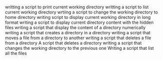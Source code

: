 writting a script to print current working directory
writting a script to list current working directory
wrtiing a script to change the working directory to home directory
writing script to display current working directory in long format
writing a script to display current directory content with the hidden files
writing a script that display the content of a directory numerically
writing a script that creates a directory in a directory
writing a script that moves a file from a directory to another
writing a script that deletes a file from a directory
A script that deletes a directory
writing a script that changes the working directory to the previous one
Writing a script that list all the files 
